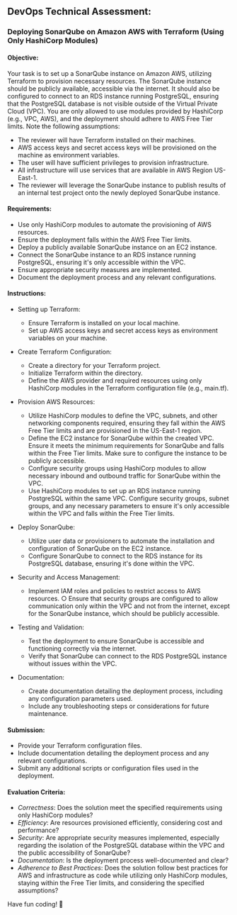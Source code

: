 ## DevOps Technical Assessment:
### Deploying SonarQube on Amazon AWS with Terraform (Using Only HashiCorp Modules)

#### Objective:
Your task is to set up a SonarQube instance on Amazon AWS, utilizing Terraform to provision necessary resources. The SonarQube instance should be publicly available, accessible via the internet. It should also be configured to connect to an RDS instance running PostgreSQL, ensuring that the PostgreSQL database is not visible outside of the Virtual Private Cloud (VPC). You are only allowed to use modules provided by HashiCorp (e.g., VPC, AWS), and the deployment should adhere to AWS Free Tier limits. Note the following assumptions:

- The reviewer will have Terraform installed on their machines.
- AWS access keys and secret access keys will be provisioned on the machine as environment variables.
- The user will have sufficient privileges to provision infrastructure.
- All infrastructure will use services that are available in AWS Region US-East-1.
- The reviewer will leverage the SonarQube instance to publish results of an internal test project onto the newly deployed SonarQube instance.

#### Requirements:
- Use only HashiCorp modules to automate the provisioning of AWS resources.
- Ensure the deployment falls within the AWS Free Tier limits.
- Deploy a publicly available SonarQube instance on an EC2 instance.
- Connect the SonarQube instance to an RDS instance running PostgreSQL, ensuring it's only accessible within the VPC.
- Ensure appropriate security measures are implemented.
- Document the deployment process and any relevant configurations.

#### Instructions:
- Setting up Terraform:
  - Ensure Terraform is installed on your local machine.
  - Set up AWS access keys and secret access keys as environment variables on your machine.

- Create Terraform Configuration:
  - Create a directory for your Terraform project.
  - Initialize Terraform within the directory.
  - Define the AWS provider and required resources using only HashiCorp modules in the Terraform configuration file (e.g., main.tf).
- Provision AWS Resources:
  - Utilize HashiCorp modules to define the VPC, subnets, and other networking components required, ensuring they fall within the AWS Free Tier limits and are provisioned in 
    the US-East-1 region.
  - Define the EC2 instance for SonarQube within the created VPC. Ensure it meets the minimum requirements for SonarQube and falls within the Free Tier limits. Make sure to 
    configure the instance to be publicly accessible.
  - Configure security groups using HashiCorp modules to allow necessary inbound and outbound traffic for SonarQube within the VPC.
  - Use HashiCorp modules to set up an RDS instance running PostgreSQL within the same VPC. Configure security groups, subnet groups, and any necessary parameters to ensure 
    it's only accessible within the VPC and falls within the Free Tier limits.
- Deploy SonarQube:
  - Utilize user data or provisioners to automate the installation and configuration of SonarQube on the EC2 instance.
  - Configure SonarQube to connect to the RDS instance for its PostgreSQL database, ensuring it's done within the VPC.
- Security and Access Management:
  - Implement IAM roles and policies to restrict access to AWS resources. ○ Ensure that security groups are configured to allow communication only within the VPC and not from 
    the internet, except for the SonarQube instance, which should be publicly accessible.
- Testing and Validation:
  - Test the deployment to ensure SonarQube is accessible and functioning correctly via the internet.
  - Verify that SonarQube can connect to the RDS PostgreSQL instance without issues within the VPC.
- Documentation:
  - Create documentation detailing the deployment process, including any configuration parameters used.
  - Include any troubleshooting steps or considerations for future maintenance.

#### Submission:
- Provide your Terraform configuration files.
- Include documentation detailing the deployment process and any relevant configurations.
- Submit any additional scripts or configuration files used in the deployment.

#### Evaluation Criteria:
- _Correctness_: Does the solution meet the specified requirements using only HashiCorp modules?
- _Efficiency_: Are resources provisioned efficiently, considering cost and performance?
- _Security_: Are appropriate security measures implemented, especially regarding the isolation of the PostgreSQL database within the VPC and the public accessibility of 
SonarQube?
- _Documentation_: Is the deployment process well-documented and clear?
- _Adherence to Best Practices_: Does the solution follow best practices for AWS and infrastructure as code while utilizing only HashiCorp modules, staying within the Free 
Tier limits, and considering the specified assumptions?

 
Have fun coding! 🚀
